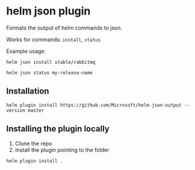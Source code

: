 # helm json plugin

Formats the output of helm commands to json.

Works for commands: `install`, `status`

Example usage:

`helm json install stable/rabbitmq`

`helm json status my-release-name`

## Installation

`helm plugin install https://github.com/Microsoft/helm-json-output --version master`

## Installing the plugin locally

1. Clone the repo
2. Install the plugin pointing to the folder

```bash
helm plugin install .
```